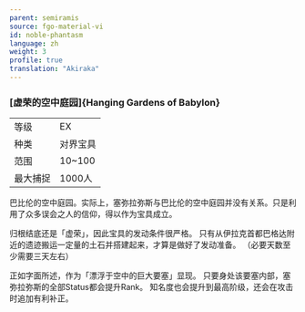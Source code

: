 ```yaml
---
parent: semiramis
source: fgo-material-vi
id: noble-phantasm
language: zh
weight: 3
profile: true
translation: "Akiraka"
---
```


### [虚荣的空中庭园]{Hanging Gardens of Babylon}

<table>
  <tr><td>等级</td><td>EX</td></tr>
  <tr><td>种类</td><td>对界宝具</td></tr>
  <tr><td>范围</td><td>10~100</td></tr>
  <tr><td>最大捕捉</td><td>1000人</td></tr>
</table>

巴比伦的空中庭园。实际上，塞弥拉弥斯与巴比伦的空中庭园并没有关系。只是利用了众多误会之人的信仰，得以作为宝具成立。

归根结底还是「虚荣」，因此宝具的发动条件很严格。
只有从伊拉克首都巴格达附近的遗迹搬运一定量的土石并搭建起来，才算是做好了发动准备。
（必要天数至少需要三天左右）

正如字面所述，作为「漂浮于空中的巨大要塞」显现。
只要身处该要塞内部，塞弥拉弥斯的全部Status都会提升Rank。
知名度也会提升到最高阶级，还会在攻击时追加有利补正。
